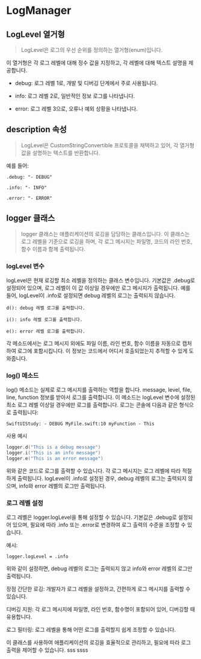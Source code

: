# LogManager

## LogLevel 열거형

> LogLevel은 로그의 우선 순위를 정의하는 열거형(enum)입니다.

 이 열거형은 각 로그 레벨에 대해 정수 값을 지정하고, 각 레벨에 대해 텍스트 설명을 제공합니다.

- debug: 로그 레벨 1로, 개발 및 디버깅 단계에서 주로 사용됩니다.

- info: 로그 레벨 2로, 일반적인 정보 로그를 나타냅니다.

- error: 로그 레벨 3으로, 오류나 예외 상황을 나타냅니다.

## description 속성

> LogLevel은 CustomStringConvertible 프로토콜을 채택하고 있어, 각 열거형 값을 설명하는 텍스트를 반환합니다. 

예를 들어:

```
.debug: "- DEBUG"

.info: "- INFO"

.error: "- ERROR"
```

## logger 클래스

> logger 클래스는 애플리케이션의 로깅을 담당하는 클래스입니다. 이 클래스는 로그 레벨을 기준으로 로깅을 하며, 각 로그 메시지는 파일명, 코드의 라인 번호, 함수 이름과 함께 출력됩니다.

### logLevel 변수

logLevel은 현재 로깅할 최소 레벨을 정의하는 클래스 변수입니다. 기본값은 .debug로 설정되어 있으며, 로그 레벨이 이 값 이상일 경우에만 로그 메시지가 출력됩니다. 예를 들어, logLevel이 .info로 설정되면 debug 레벨의 로그는 출력되지 않습니다.

```
d(): debug 레벨 로그를 출력합니다.

i(): info 레벨 로그를 출력합니다.

e(): error 레벨 로그를 출력합니다.
```

각 메소드에서는 로그 메시지 외에도 파일 이름, 라인 번호, 함수 이름을 자동으로 캡처하여 로그에 포함시킵니다. 이 정보는 코드에서 어디서 호출되었는지 추적할 수 있게 도와줍니다.

### log() 메소드

log() 메소드는 실제로 로그 메시지를 출력하는 역할을 합니다. message, level, file, line, function 정보를 받아서 로그를 출력합니다. 이 메소드는 logLevel 변수에 설정된 최소 로그 레벨 이상일 경우에만 로그를 출력합니다. 로그는 콘솔에 다음과 같은 형식으로 출력됩니다:

```
SwiftUIStudy: - DEBUG MyFile.swift:10 myFunction - This 
```
사용 예시
```swift
logger.d("This is a debug message")
logger.i("This is an info message")
logger.e("This is an error message")
```
위와 같은 코드로 로그를 출력할 수 있습니다. 각 로그 메시지는 로그 레벨에 따라 적절하게 출력됩니다. logLevel이 .info로 설정된 경우, debug 레벨의 로그는 출력되지 않으며, info와 error 레벨의 로그만 출력됩니다.

### 로그 레벨 설정

로그 레벨은 logger.logLevel을 통해 설정할 수 있습니다. 기본값은 .debug로 설정되어 있으며, 필요에 따라 .info 또는 .error로 변경하여 로그 출력의 수준을 조정할 수 있습니다.

예시:
```
logger.logLevel = .info
```
위와 같이 설정하면, debug 레벨의 로그는 출력되지 않고 info와 error 레벨의 로그만 출력됩니다.

장점
간단한 로깅: 개발자가 로그 레벨을 설정하고, 간편하게 로그 메시지를 출력할 수 있습니다.

디버깅 지원: 각 로그 메시지에 파일명, 라인 번호, 함수명이 포함되어 있어, 디버깅할 때 유용합니다.

로그 필터링: 로그 레벨을 통해 어떤 로그를 출력할지 쉽게 조정할 수 있습니다.

이 클래스를 사용하여 애플리케이션의 로깅을 효율적으로 관리하고, 필요에 따라 로그 출력을 제어할 수 있습니다.
sss
ssss